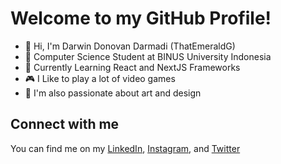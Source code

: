 # Welcome to my GitHub Profile!
- 👋 Hi, I'm Darwin Donovan Darmadi (ThatEmeraldG)
- 🌱 Computer Science Student at BINUS University Indonesia
- 👀 Currently Learning React and NextJS Frameworks
- 🎮 I Like to play a lot of video games
- 🎨 I'm also passionate about art and design

## Connect with me
You can find me on my [LinkedIn](https://www.linkedin.com/in/emeralddd/), [Instagram](www.instagram.com/darwin_teg/), and [Twitter](https://x.com/ThatEmeraldG)
